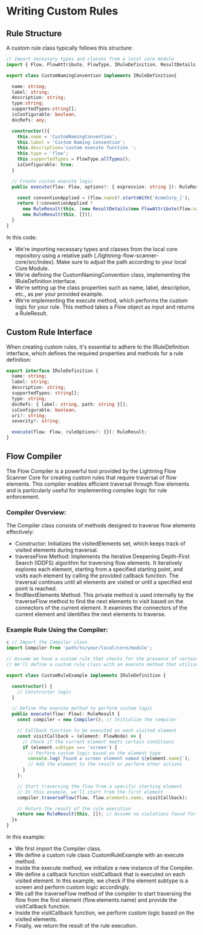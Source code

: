 # Writing Custom Rules

## Rule Structure 
A custom rule class typically follows this structure:

```typescript
// Import necessary types and classes from a local core module
import { Flow, FlowAttribute, FlowType, IRuleDefinition, ResultDetails, RuleResult } from './lightning-flow-scanner-core/src/index';

export class CustomNamingConvention implements IRuleDefinition{

  name: string;
  label: string;
  description: string;
  type:string;
  supportedTypes:string[];
  isConfigurable: boolean;
  docRefs: any;

  constructor(){
    this.name = 'CustomNamingConvention';
    this.label = 'Custom Naming Convention';
    this.description='custom execute function ';
    this.type = 'flow';
    this.supportedTypes = FlowType.allTypes();
    isConfigurable: true;
  }

  // Create custom execute logic
  public execute(flow: Flow, options?: { expression: string }): RuleResult {

    const conventionApplied = (flow.name)?.startsWith('AcmeCorp_]');
    return (!conventionApplied ?
      new RuleResult(this, [new ResultDetails(new FlowAttribute(flow.name, 'name', 'The Name needs to start with AcmeCorp_'))]) :
      new RuleResult(this, []));
  }
}

```

In this code:
- We're importing necessary types and classes from the local core repository using a relative path (./lightning-flow-scanner-core/src/index). Make sure to adjust the path according to your local Core Module.
- We're defining the CustomNamingConvention class, implementing the IRuleDefinition interface.
- We're setting up the class properties such as name, label, description, etc., as per your provided example.
- We're implementing the execute method, which performs the custom logic for your rule. This method takes a Flow object as input and returns a RuleResult.

## Custom Rule Interface

When creating custom rules, it's essential to adhere to the IRuleDefinition interface, which defines the required properties and methods for a rule definition:

```typescript
export interface IRuleDefinition {
  name: string;
  label: string;
  description: string;
  supportedTypes: string[];
  type: string;
  docRefs: { label: string, path: string }[];
  isConfigurable: boolean;
  uri?: string;
  severity?: string;

  execute(flow: Flow, ruleOptions?: {}): RuleResult;
}
```

## Flow Compiler
The Flow Compiler is a powerful tool provided by the Lightning Flow Scanner Core for creating custom rules that require traversal of flow elements. This compiler enables efficient traversal through flow elements and is particularly useful for implementing complex logic for rule enforcement.

### Compiler Overview:
The Compiler class consists of methods designed to traverse flow elements effectively:
- Constructor: Initializes the visitedElements set, which keeps track of visited elements during traversal.
- traverseFlow Method: Implements the Iterative Deepening Depth-First Search (IDDFS) algorithm for traversing flow elements. It iteratively explores each element, starting from a specified starting point, and visits each element by calling the provided callback function. The traversal continues until all elements are visited or until a specified end point is reached.
- findNextElements Method: This private method is used internally by the traverseFlow method to find the next elements to visit based on the connectors of the current element. It examines the connectors of the current element and identifies the next elements to traverse.

### Example Rule Using the Compiler:
```typescript
c // Import the Compiler class
import Compiler from 'path/to/your/local/core/module';

// Assume we have a custom rule that checks for the presence of certain elements in the flow
// We'll define a custom rule class with an execute method that utilizes the Compiler to traverse through flow elements

export class CustomRuleExample implements IRuleDefinition {

  constructor() {
    // Constructor logic
  }

  // Define the execute method to perform custom logic
  public execute(flow: Flow): RuleResult {
    const compiler = new Compiler(); // Initialize the compiler

    // Callback function to be executed on each visited element
    const visitCallback = (element: FlowNode) => {
      // Check if the current element meets certain conditions
      if (element.subtype === 'screen') {
        // Perform custom logic based on the element type
        console.log(`Found a screen element named ${element.name}`);
        // Add the element to the result or perform other actions
      }
    };

    // Start traversing the flow from a specific starting element
    // In this example, we'll start from the first element
    compiler.traverseFlow(flow, flow.elements.name, visitCallback);

    // Return the result of the rule execution
    return new RuleResult(this, []); // Assume no violations found for simplicity
  }s
}
```

In this example:
- We first import the Compiler class.
- We define a custom rule class CustomRuleExample with an execute method.
- Inside the execute method, we initialize a new instance of the Compiler.
- We define a callback function visitCallback that is executed on each visited element. In this example, we check if the element subtype is a screen and perform custom logic accordingly.
- We call the traverseFlow method of the compiler to start traversing the flow from the first element (flow.elements.name) and provide the visitCallback function.
- Inside the visitCallback function, we perform custom logic based on the visited elements.
- Finally, we return the result of the rule execution.